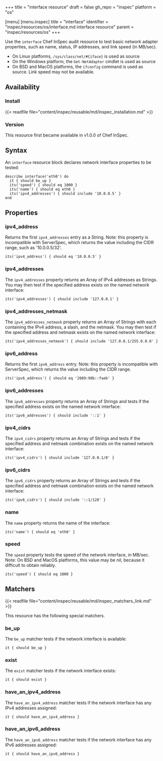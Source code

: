 +++
title = "interface resource"
draft = false
gh_repo = "inspec"
platform = "os"

[menu]
  [menu.inspec]
    title = "interface"
    identifier = "inspec/resources/os/interface.md interface resource"
    parent = "inspec/resources/os"
+++

Use the `interface` Chef InSpec audit resource to test basic network adapter properties, such as name, status, IP addresses, and link speed (in MB/sec).

- On Linux platforms, `/sys/class/net/#{iface}` is used as source
- On the Windows platform, the `Get-NetAdapter` cmdlet is used as source
- On BSD and MacOS platforms, the `ifconfig` command is used as source. Link speed may not be available.

## Availability

### Install

{{< readfile file="content/inspec/reusable/md/inspec_installation.md" >}}

### Version

This resource first became available in v1.0.0 of Chef InSpec.

## Syntax

An `interface` resource block declares network interface properties to be tested:

    describe interface('eth0') do
      it { should be_up }
      its('speed') { should eq 1000 }
      its('name') { should eq eth0 }
      its('ipv4_addresses') { should include '10.0.0.5' }
    end

## Properties

### ipv4_address

Returns the first `ipv4_addresses` entry as a String. Note: this property is incompatible with ServerSpec, which returns the value including the CIDR range, such as '10.0.0.5/32'.

    its('ipv4_address') { should eq '10.0.0.5' }

### ipv4_addresses

The `ipv4_addresses` property returns an Array of IPv4 addresses as Strings. You may then test if the specified address exists on the named network interface:

    its('ipv4_addresses') { should include '127.0.0.1' }

### ipv4_addresses_netmask

The `ipv4_addresses_netmask` property returns an Array of Strings with each containing the IPv4 address, a slash, and the netmask. You may then test if the specified address and netmask exists on the named network interface:

    its('ipv4_addresses_netmask') { should include '127.0.0.1/255.0.0.0' }

### ipv6_address

Returns the first `ipv6_address` entry. Note: this property is incompatible with ServerSpec, which returns the value including the CIDR range.

    its('ipv6_address') { should eq '2089:98b::faeb' }

### ipv6_addresses

The `ipv6_addresses` property returns an Array of Strings and tests if the specified address exists on the named network interface:

    its('ipv6_addresses') { should include '::1' }

### ipv4_cidrs

The `ipv4_cidrs` property returns an Array of Strings and tests if the specified address and netmask combination exists on the named network interface:

    its('ipv4_cidrs') { should include '127.0.0.1/8' }

### ipv6_cidrs

The `ipv6_cidrs` property returns an Array of Strings and tests if the specified address and netmask combination exists on the named network interface:

    its('ipv6_cidrs') { should include '::1/128' }

### name

The `name` property returns the name of the interface:

    its('name') { should eq 'eth0' }

### speed

The `speed` property tests the speed of the network interface, in MB/sec. Note: On BSD and MacOS platforms, this value may be nil, because it difficult to obtain reliably.

    its('speed') { should eq 1000 }

## Matchers

{{< readfile file="content/inspec/reusable/md/inspec_matchers_link.md" >}}

This resource has the following special matchers.

### be_up

The `be_up` matcher tests if the network interface is available:

    it { should be_up }

### exist

The `exist` matcher tests if the network interface exists:

    it { should exist }

### have_an_ipv4_address

The `have_an_ipv4_address` matcher tests if the network interface has any IPv4 addresses assigned:

    it { should have_an_ipv4_address }

### have_an_ipv6_address

The `have_an_ipv6_address` matcher tests if the network interface has any IPv6 addresses assigned:

    it { should have_an_ipv6_address }
